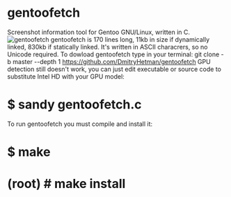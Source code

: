 # gentoofetch
Screenshot information tool for Gentoo GNU/Linux, written in C.
![gentoofetch](https://user-images.githubusercontent.com/18743742/29305657-601e6172-8189-11e7-951e-32e1a4a565c3.png)
gentoofetch is 170 lines long, 11kb in size if dynamically linked, 830kb if statically linked. It's written 
in ASCII characrers, so no Unicode required.
To dowload gentoofetch type in your terminal:
git clone -b master --depth 1 https://github.com/DmitryHetman/gentoofetch
GPU detection still doesn't work, you can just edit executable or source code to 
substitute Intel HD with your GPU model:
# $ sandy gentoofetch.c
To run gentoofetch you must compile and install it:
# $ make
# (root) # make install
